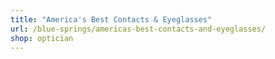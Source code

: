 ```yaml
---
title: "America's Best Contacts & Eyeglasses"
url: /blue-springs/americas-best-contacts-and-eyeglasses/
shop: optician
---
```

